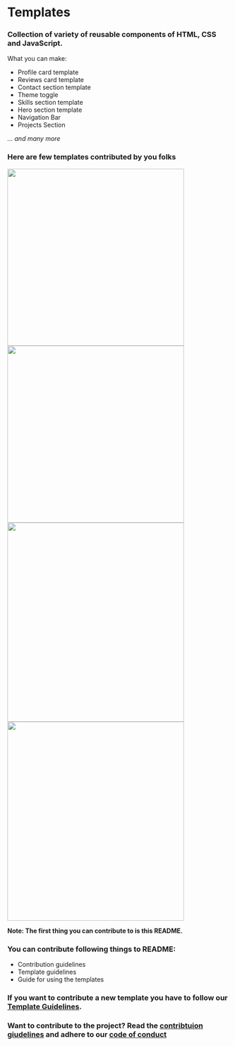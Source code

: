 # Templates
### Collection of variety of reusable components of HTML, CSS and JavaScript.

What you can make:

- Profile card template
- Reviews card template
- Contact section template
- Theme toggle
- Skills section template
- Hero section template
- Navigation Bar
- Projects Section

<i>... and many more</i>

### Here are few templates contributed by you folks

<img src="https://github.com/mudit023/templates/blob/main/navbar-mobile/Screenshot-Close.png" width=400px align="left">
<img src="https://github.com/mudit023/templates/blob/main/navbar-mobile/Screenshot-Open.png" width=400px align="center">
<img src="https://github.com/mudit023/templates/blob/main/simple-profile-card/Screenshot%202022-04-10%20193922.png" width=400px height=450px align="left">
<img src="https://github.com/mudit023/templates/blob/main/stats-card-component/Screenshot-Mobile.jpg" width=400px height=450px>

**Note: The first thing you can contribute to is this README.**

### You can contribute following things to README:

- Contribution guidelines
- Template guidelines
- Guide for using the templates

### If you want to contribute a new template you have to follow our [Template Guidelines](https://github.com/mudit023/templates/blob/main/TEMPLATE_GUIDELINES.md).

### Want to contribute to the project? Read the [contribtuion giudelines](https://github.com/mudit023/templates/blob/main/CONTRIBUTING.md) and adhere to our [code of conduct](https://github.com/mudit023/templates/blob/main/CODE_OF_CONDUCT.md)